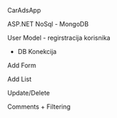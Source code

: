 CarAdsApp

ASP.NET
NoSql - MongoDB

User Model  - regirstracija korisnika
- DB Konekcija

Add Form


Add List


Update/Delete


Comments + Filtering
